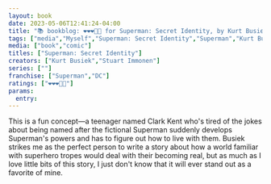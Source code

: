 ```yaml
---
layout: book
date: 2023-05-06T12:41:24-04:00
title: "📚 bookblog: ❤️❤️❤️🖤🖤 for Superman: Secret Identity, by Kurt Busiek and Stuart Immonen"
tags: ["media","Myself","Superman: Secret Identity","Superman","Kurt Busiek","comics","Stuart Immonen"]
media: ["book","comic"]
titles: ["Superman: Secret Identity"]
creators: ["Kurt Busiek","Stuart Immonen"]
series: [""]
franchise: ["Superman","DC"]
ratings: ["❤️❤️❤️🖤🖤"]
params:
  entry:
---
```

This is a fun concept—a teenager named Clark Kent who's tired of the jokes about being named after the fictional Superman suddenly develops Superman's powers and has to figure out how to live with them. Busiek strikes me as the perfect person to write a story about how a world familiar with superhero tropes would deal with their becoming real, but as much as I love little bits of this story, I just don't know that it will ever stand out as a favorite of mine.
